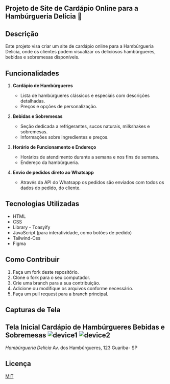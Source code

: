 
## Projeto de Site de Cardápio Online para a Hambúrgueria Delícia 🍔 

## Descrição

Este projeto visa criar um site de cardápio online para a Hambúrgueria Delícia, onde os clientes podem visualizar os deliciosos hambúrgueres, bebidas e sobremesas disponíveis.

## Funcionalidades

1. **Cardápio de Hambúrgueres**
   - Lista de hambúrgueres clássicos e especiais com descrições detalhadas.
   - Preços e opções de personalização.

2. **Bebidas e Sobremesas**
   - Seção dedicada a refrigerantes, sucos naturais, milkshakes e sobremesas.
   - Informações sobre ingredientes e preços.

3. **Horário de Funcionamento e Endereço**
   - Horários de atendimento durante a semana e nos fins de semana.
   - Endereço da hambúrgueria.

4. **Envio de pedidos direto ao Whatsapp**
   - Através da API do Whatsapp os pedidos são enviados com todos os dados do pedido,
   do cliente. 

## Tecnologias Utilizadas

- HTML
- CSS
- Library - Toasyify
- JavaScript (para interatividade, como botões de pedido)
- Tailwind-Css
- Figma



## Como Contribuir

1. Faça um fork deste repositório.
2. Clone o fork para o seu computador.
3. Crie uma branch para a sua contribuição.
4. Adicione ou modifique os arquivos conforme necessário.
5. Faça um pull request para a branch principal.

## Capturas de Tela

Tela Inicial
Cardápio de Hambúrgueres
Bebidas e Sobremesas
![device1](https://github.com/Lucasgarcc/Cardapio-Online/assets/99447073/2af2cb86-6e0b-4def-ab98-bc6bf66552af)
![device2](https://github.com/Lucasgarcc/Cardapio-Online/assets/99447073/dd25eeae-8417-429b-8328-c352a0fa1807)
---

*Hambúrgueria Delícia*
Av. dos Hambúrgueres, 123 Guariba- SP



## Licença

[MIT](https://choosealicense.com/licenses/mit/)


